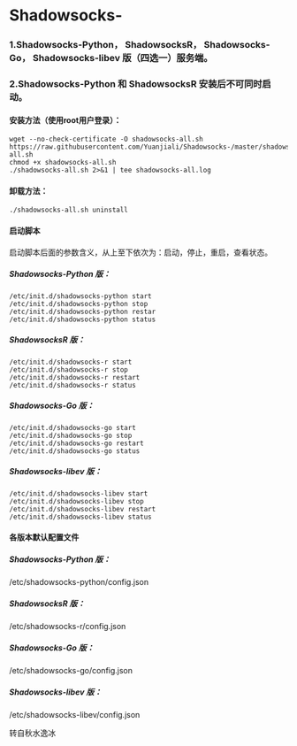 # Shadowsocks-
### 1.Shadowsocks-Python， ShadowsocksR， Shadowsocks-Go， Shadowsocks-libev 版（四选一）服务端。
### 2.Shadowsocks-Python 和 ShadowsocksR 安装后不可同时启动。
#### 安装方法（使用root用户登录）：
    wget --no-check-certificate -O shadowsocks-all.sh https://raw.githubusercontent.com/Yuanjiali/Shadowsocks-/master/shadowsocks-all.sh
    chmod +x shadowsocks-all.sh
    ./shadowsocks-all.sh 2>&1 | tee shadowsocks-all.log
#### 卸载方法：
    ./shadowsocks-all.sh uninstall
#### 启动脚本
启动脚本后面的参数含义，从上至下依次为：启动，停止，重启，查看状态。

##### Shadowsocks-Python 版：
    /etc/init.d/shadowsocks-python start
    /etc/init.d/shadowsocks-python stop
    /etc/init.d/shadowsocks-python restar
    /etc/init.d/shadowsocks-python status

##### ShadowsocksR 版：
    /etc/init.d/shadowsocks-r start
    /etc/init.d/shadowsocks-r stop
    /etc/init.d/shadowsocks-r restart
    /etc/init.d/shadowsocks-r status

##### Shadowsocks-Go 版：
    /etc/init.d/shadowsocks-go start
    /etc/init.d/shadowsocks-go stop
    /etc/init.d/shadowsocks-go restart
    /etc/init.d/shadowsocks-go status

##### Shadowsocks-libev 版：
    /etc/init.d/shadowsocks-libev start
    /etc/init.d/shadowsocks-libev stop
    /etc/init.d/shadowsocks-libev restart
    /etc/init.d/shadowsocks-libev status

#### 各版本默认配置文件
##### Shadowsocks-Python 版：
/etc/shadowsocks-python/config.json

##### ShadowsocksR 版：
/etc/shadowsocks-r/config.json

##### Shadowsocks-Go 版：
/etc/shadowsocks-go/config.json

##### Shadowsocks-libev 版：
/etc/shadowsocks-libev/config.json


转自秋水逸冰
